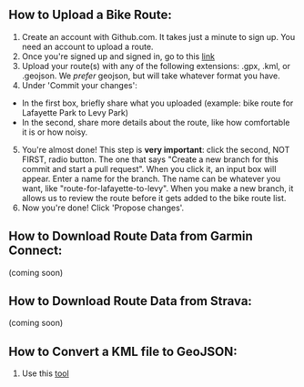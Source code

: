 ## How to Upload a Bike Route:
1. Create an account with Github.com. It takes just a minute to sign up. You need an account to upload a route.
2. Once you're signed up and signed in, go to this [link](https://github.com/Open-Data-Tallahassee/bike/upload/main)
3. Upload your route(s) with any of the following extensions: .gpx, .kml, or .geojson. We *prefer* geojson, but will take whatever format you have.
4. Under 'Commit your changes': 
  - In the first box, briefly share what you uploaded (example: bike route for Lafayette Park to Levy Park)
  - In the second, share more details about the route, like how comfortable it is or how noisy. 
5. You're almost done! This step is **very important**: click the second, NOT FIRST, radio button. The one that says "Create a new branch for this commit and start a pull request". When you click it, an input box will appear. Enter a name for the branch. The name can be whatever you want, like "route-for-lafayette-to-levy". When you make a new branch, it allows us to review the route before it gets added to the bike route list.
6. Now you're done! Click 'Propose changes'. 

## How to Download Route Data from Garmin Connect:
(coming soon)

## How to Download Route Data from Strava:
(coming soon)

## How to Convert a KML file to GeoJSON:
1. Use this [tool](https://observablehq.com/@tmcw/convert-kml-to-geojson)
